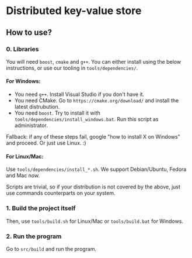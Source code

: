 # Distributed key-value store

## How to use?
### 0. Libraries
You will need `boost`, `cmake` and `g++`. You can either install using the below instructions, or use our tooling in `tools/dependencies/`.

#### For Windows:
- You need `g++`. Install Visual Studio if you don't have it.
- You need CMake. Go to `https://cmake.org/download/` and install the latest distrubution.
- You need `boost`. Try to install it with `tools/dependencies/install_windows.bat`. Run this script as administrator. 

Fallback: if any of these steps fail, google "how to install X on Windows" and proceed. Or just use Linux. :)

#### For Linux/Mac:
Use `tools/dependencies/install_*.sh`. We support Debian/Ubuntu, Fedora and Mac now. 

Scripts are trivial, so if your distribution is not covered by the above, just use commands counterparts on your system.

### 1. Build the project itself
Then, use `tools/build.sh` for Linux/Mac or `tools/build.bat` for Windows.

### 2. Run the program
Go to `src/build` and run the program.
